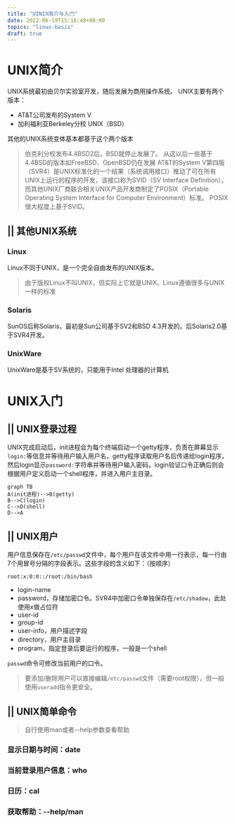 ```yaml
---
title: "UINIX简介与入门"
date: 2022-06-19T15:16:48+08:00
topics: "linux-basis"
draft: true
---
```


# UNIX简介

UNIX系统最初由贝尔实验室开发，随后发展为商用操作系统。
UNIX主要有两个版本：
* AT&T公司发布的System V
* 加利福利亚Berkeley分校 UNIX（BSD）

其他的UNIX系统变体基本都基于这个两个版本
> 伯克利分校发布4.4BSD2后，BSD就停止发展了。
> 从这以后一些基于4.4BSD的版本如FreeBSD、OpenBSD仍在发展
> AT&T的System V第四版（SVR4）是UNIX标准化的一个结果（系统调用接口）推动了可在所有UNIX上运行的程序的开发，该接口称为SVID（SV Interface Definition）。
> 而其他UNIX厂商联合相关UNIX产品开发商制定了POSIX（Portable Operating System Interface for Computer  Environment）标准。
> POSIX很大程度上基于SVID。

## || 其他UNIX系统

### Linux
Linux不同于UNIX，是一个完全自由发布的UNIX版本。
> 由于版权Linux不叫UNIX，但实际上它就是UNIX。Linux遵循很多与UNIX一样的标准

### Solaris
SunOS后称Solaris，最初是Sun公司基于SV2和BSD 4.3开发的。后Solaris2.0基于SVR4开发。

### UnixWare
UnixWare是基于SV系统的，只能用于Intel 处理器的计算机

# UNIX入门

## || UNIX登录过程
UNIX完成启动后，init进程会为每个终端启动一个getty程序，负责在屏幕显示`login:`等信息并等待用户输入用户名，getty程序读取用户名后传递给login程序，然后login显示`password:`字符串并等待用户输入密码，login验证口令正确后则会根据用户定义启动一个shell程序，并进入用户主目录。

```mermaid
graph TB
A(init进程)-->B(getty)
B-->C(login)
C-->D(shell)
D-->A
```

## || UNIX用户

用户信息保存在`/etc/passwd`文件中，每个用户在该文件中用一行表示，每一行由7个用冒号分隔的字段表示。这些字段的含义如下：（按顺序）
```
root:x:0:0::/root:/bin/bash
```
* login-name
* password，存储加密口令。SVR4中加密口令单独保存在`/etc/shadow`，此处使用x做占位符
* user-id
* group-id
* user-info，用户描述字段
* directory，用户主目录
* program，指定登录后要运行的程序，一般是一个shell

`passwd`命令可修改当前用户的口令。
> 要添加/删除用户可以直接编辑`/etc/passwd`文件（需要root权限），但一般使用`useradd`指令更安全。

## || UNIX简单命令
> 自行使用man或者--help参数查看帮助

### 显示日期与时间：date

### 当前登录用户信息：who

### 日历：cal

### 获取帮助：--help/man



